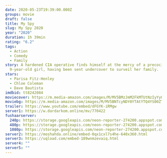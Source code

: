 ```yaml
---
date: 2020-05-23T19:39:00.000Z
groups: movie
draft: false
title: My Spy
slug: My Spy 2020
year: "2020"
duration: 1h 39min
rating: "6.2"
tags:
  - Action
  - Comedy
  - Family
story: A hardened CIA operative finds himself at the mercy of a precocious
  9-year-old girl, having been sent undercover to surveil her family.
stars:
  - Parisa Fitz-Henley
  - Chloe Coleman
  - Dave Bautista
imdbid: tt8242084
moviecover: https://m.media-amazon.com/images/M/MV5BMzJmM2FkMTUtNzIyYy00NDdlLWI1ZjctNmI4OGU0YzFiNzg0XkEyXkFqcGdeQXVyMDM2NDM2MQ@@._V1_UX182_CR0,0,182,268_AL_.jpg
moviebg: https://m.media-amazon.com/images/M/MV5BNTcyNDY0YTAtYTQ4YS00ZTY4LWIzZTYtMjQzNDdkNmU4N2NjXkEyXkFqcGdeQXVyNzI1NzMxNzM@._V1_.jpg
trailer: https://www.youtube.com/embed/dFGYK-iRMgw
server1: https://w.dardarkom.online/mv/770422
fushaarserver:
  240p: https://storage.googleapis.com/neon-reporter-274200.appspot.com/fushaar/media/30161/30161-240p.mp4
  480p: https://storage.googleapis.com/neon-reporter-274200.appspot.com/fushaar/media/30161/30161-480p.mp4
  1080p: https://storage.googleapis.com/neon-reporter-274200.appspot.com/fushaar/media/30161/30161.mp4
server2: https://moshahda.online/embed-0qx1cxl7s4he-640x360.html
server3: https://uqload.com/embed-189wnmzevaiq.html
server4: ""
server5: ""
---
```

